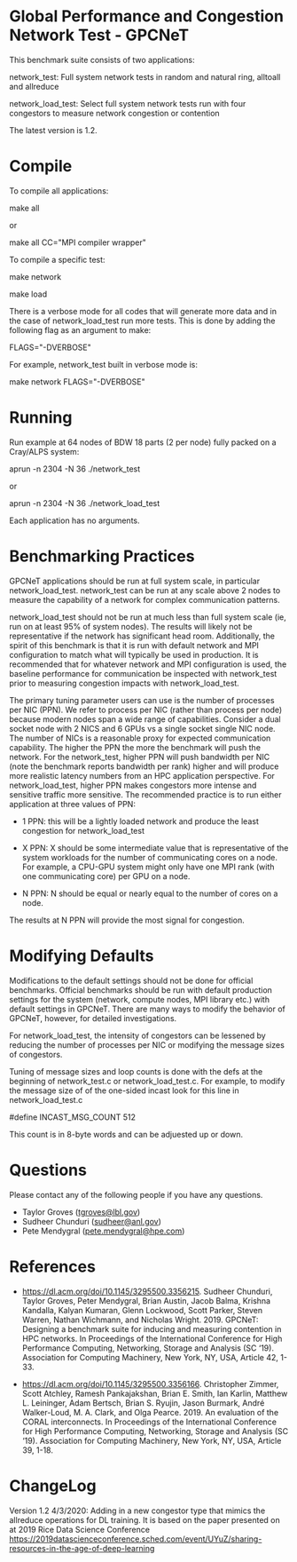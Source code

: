 # Global Performance and Congestion Network Test - GPCNeT #

This benchmark suite consists of two applications:

network_test: Full system network tests in random and natural ring, alltoall
              and allreduce

network_load_test: Select full system network tests run with four congestors to
                   measure network congestion or contention
                   
The latest version is 1.2.

# Compile #

To compile all applications:

make all

or

make all CC="MPI compiler wrapper"


To compile a specific test:

make network

make load

There is a verbose mode for all codes that will generate more data and in the case
of network_load_test run more tests.  This is done by adding the following flag
as an argument to make:

FLAGS="-DVERBOSE"

For example, network_test built in verbose mode is:

make network FLAGS="-DVERBOSE"

# Running #

Run example at 64 nodes of BDW 18 parts (2 per node) fully packed on a Cray/ALPS system:

aprun -n 2304 -N 36 ./network_test

or

aprun -n 2304 -N 36 ./network_load_test

Each application has no arguments.

# Benchmarking Practices

GPCNeT applications should be run at full system scale, in particular
network_load_test. network_test can be run at any scale above 2 nodes to
measure the capability of a network for complex communication patterns.

network_load_test should not be run at much less than full system scale
(ie, run on at least 95% of system nodes).  The results
will likely not be representative if the network has significant head room.  Additionally,
the spirit of this benchmark is that it is run with default network and MPI configuration
to match what will typically be used in production.  It is recommended that for whatever
network and MPI configuration is used, the baseline performance for communication be
inspected with network_test prior to measuring congestion impacts with network_load_test.

The primary tuning parameter users can use is the number of processes per NIC (PPN).
We refer to process per NIC (rather than process per node) because modern nodes span a wide range of capabilities.
Consider a dual socket node with 2 NICS and 6 GPUs vs a single socket single NIC node.
The number of NICs is a reasonable proxy for expected communication capability.
The higher the PPN the more the benchmark will push the network.  For the network_test,
higher PPN will push bandwidth per NIC (note the benchmark reports bandwidth per rank)
higher and will produce more realistic latency numbers from an HPC application perspective.
For network_load_test, higher PPN makes congestors more intense and sensitive traffic
more sensitive.  The recommended practice is to run either application at three
values of PPN:

* 1 PPN: this will be a lightly loaded network and produce the least congestion for
         network_load_test

* X PPN: X should be some intermediate value that is representative of the system workloads
         for the number of communicating cores on a node.  For example, a CPU-GPU system
         might only have one MPI rank (with one communicating core) per GPU on a node.

* N PPN: N should be equal or nearly equal to the number of cores on a node.

The results at N PPN will provide the most signal for congestion.

# Modifying Defaults #

Modifications to the default settings should not be done for official benchmarks.  Official
benchmarks should be run with default production settings for the system (network, compute nodes,
MPI library etc.) with default settings in GPCNeT.  There are many ways to modify the behavior
of GPCNeT, however, for detailed investigations.

For network_load_test, the intensity of
congestors can be lessened by reducing the number of processes per NIC or
modifying the message sizes of congestors.

Tuning of message sizes and loop counts is done with the defs at the beginning of
network_test.c or network_load_test.c.  For example, to modify the message size of
of the one-sided incast look for this line in network_load_test.c

#define INCAST_MSG_COUNT 512

This count is in 8-byte words and can be adjuested up or down.

# Questions #

Please contact any of the following people if you have any questions.

* Taylor Groves (tgroves@lbl.gov)
* Sudheer Chunduri (sudheer@anl.gov)
* Pete Mendygral (pete.mendygral@hpe.com)

# References #

* https://dl.acm.org/doi/10.1145/3295500.3356215. Sudheer Chunduri, Taylor Groves, Peter Mendygral, Brian Austin, Jacob Balma, Krishna Kandalla, Kalyan Kumaran, Glenn Lockwood, Scott Parker, Steven Warren, Nathan Wichmann, and Nicholas Wright. 2019. GPCNeT: Designing a benchmark suite for inducing and measuring contention in HPC networks. In Proceedings of the International Conference for High Performance Computing, Networking, Storage and Analysis (SC ‘19). Association for Computing Machinery, New York, NY, USA, Article 42, 1-33.

* https://dl.acm.org/doi/10.1145/3295500.3356166. Christopher Zimmer, Scott Atchley, Ramesh Pankajakshan, Brian E. Smith, Ian Karlin, Matthew L. Leininger, Adam Bertsch, Brian S. Ryujin, Jason Burmark, André Walker-Loud, M. A. Clark, and Olga Pearce. 2019. An evaluation of the CORAL interconnects. In Proceedings of the International Conference for High Performance Computing, Networking, Storage and Analysis (SC ‘19). Association for Computing Machinery, New York, NY, USA, Article 39, 1-18.

# ChangeLog #

Version 1.2
4/3/2020: Adding in a new congestor type that mimics the allreduce operations for DL training.  It is based on
          the paper presented on at 2019 Rice Data Science Conference
          https://2019datascienceconference.sched.com/event/UYuZ/sharing-resources-in-the-age-of-deep-learning
